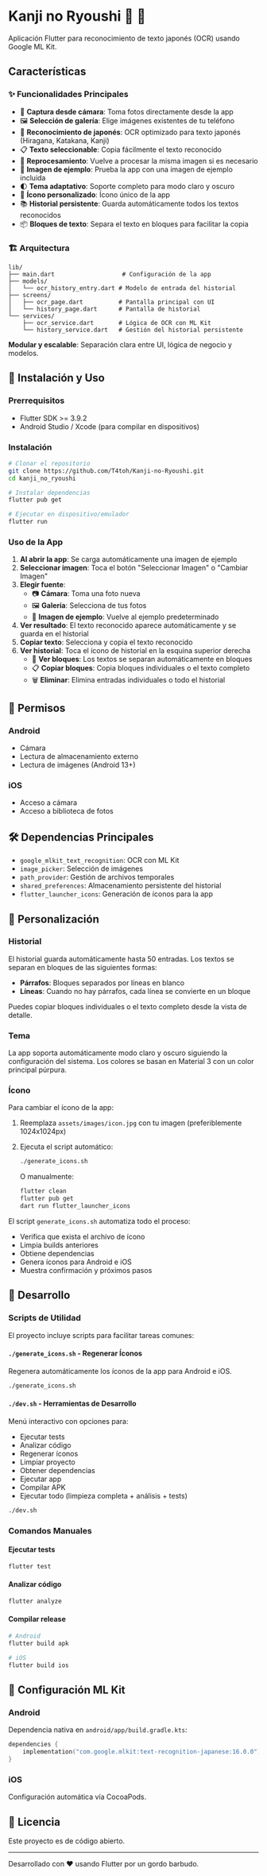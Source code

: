 # Kanji no Ryoushi 🎣 🗾

Aplicación Flutter para reconocimiento de texto japonés (OCR) usando Google ML Kit.

## Características

### ✨ Funcionalidades Principales

- 📸 **Captura desde cámara**: Toma fotos directamente desde la app
- 🖼️ **Selección de galería**: Elige imágenes existentes de tu teléfono
- 🎌 **Reconocimiento de japonés**: OCR optimizado para texto japonés (Hiragana, Katakana, Kanji)
- 📋 **Texto seleccionable**: Copia fácilmente el texto reconocido
- 🔄 **Reprocesamiento**: Vuelve a procesar la misma imagen si es necesario
- 🎨 **Imagen de ejemplo**: Prueba la app con una imagen de ejemplo incluida
- 🌓 **Tema adaptativo**: Soporte completo para modo claro y oscuro
- 🎯 **Ícono personalizado**: Ícono único de la app
- 📚 **Historial persistente**: Guarda automáticamente todos los textos reconocidos
- 📦 **Bloques de texto**: Separa el texto en bloques para facilitar la copia

### 🏗️ Arquitectura

```
lib/
├── main.dart                   # Configuración de la app
├── models/
│   └── ocr_history_entry.dart # Modelo de entrada del historial
├── screens/
│   ├── ocr_page.dart          # Pantalla principal con UI
│   └── history_page.dart      # Pantalla de historial
└── services/
    ├── ocr_service.dart       # Lógica de OCR con ML Kit
    └── history_service.dart   # Gestión del historial persistente
```

**Modular y escalable**: Separación clara entre UI, lógica de negocio y modelos.

## 🚀 Instalación y Uso

### Prerrequisitos

- Flutter SDK >= 3.9.2
- Android Studio / Xcode (para compilar en dispositivos)

### Instalación

```bash
# Clonar el repositorio
git clone https://github.com/T4toh/Kanji-no-Ryoushi.git
cd kanji_no_ryoushi

# Instalar dependencias
flutter pub get

# Ejecutar en dispositivo/emulador
flutter run
```

### Uso de la App

1. **Al abrir la app**: Se carga automáticamente una imagen de ejemplo
2. **Seleccionar imagen**: Toca el botón "Seleccionar Imagen" o "Cambiar Imagen"
3. **Elegir fuente**:
   - 📷 **Cámara**: Toma una foto nueva
   - 🖼️ **Galería**: Selecciona de tus fotos
   - 🎴 **Imagen de ejemplo**: Vuelve al ejemplo predeterminado
4. **Ver resultado**: El texto reconocido aparece automáticamente y se guarda en el historial
5. **Copiar texto**: Selecciona y copia el texto reconocido
6. **Ver historial**: Toca el ícono de historial en la esquina superior derecha
   - 📖 **Ver bloques**: Los textos se separan automáticamente en bloques
   - 📋 **Copiar bloques**: Copia bloques individuales o el texto completo
   - 🗑️ **Eliminar**: Elimina entradas individuales o todo el historial

## 📱 Permisos

### Android

- Cámara
- Lectura de almacenamiento externo
- Lectura de imágenes (Android 13+)

### iOS

- Acceso a cámara
- Acceso a biblioteca de fotos

## 🛠️ Dependencias Principales

- `google_mlkit_text_recognition`: OCR con ML Kit
- `image_picker`: Selección de imágenes
- `path_provider`: Gestión de archivos temporales
- `shared_preferences`: Almacenamiento persistente del historial
- `flutter_launcher_icons`: Generación de íconos para la app

## 🎨 Personalización

### Historial

El historial guarda automáticamente hasta 50 entradas. Los textos se separan en bloques de las siguientes formas:

- **Párrafos**: Bloques separados por líneas en blanco
- **Líneas**: Cuando no hay párrafos, cada línea se convierte en un bloque

Puedes copiar bloques individuales o el texto completo desde la vista de detalle.

### Tema

La app soporta automáticamente modo claro y oscuro siguiendo la configuración del sistema. Los colores se basan en Material 3 con un color principal púrpura.

### Ícono

Para cambiar el ícono de la app:

1. Reemplaza `assets/images/icon.jpg` con tu imagen (preferiblemente 1024x1024px)
2. Ejecuta el script automático:

   ```bash
   ./generate_icons.sh
   ```

   O manualmente:

   ```bash
   flutter clean
   flutter pub get
   dart run flutter_launcher_icons
   ```

El script `generate_icons.sh` automatiza todo el proceso:

- Verifica que exista el archivo de ícono
- Limpia builds anteriores
- Obtiene dependencias
- Genera íconos para Android e iOS
- Muestra confirmación y próximos pasos

## 📝 Desarrollo

### Scripts de Utilidad

El proyecto incluye scripts para facilitar tareas comunes:

#### `./generate_icons.sh` - Regenerar Íconos

Regenera automáticamente los íconos de la app para Android e iOS.

```bash
./generate_icons.sh
```

#### `./dev.sh` - Herramientas de Desarrollo

Menú interactivo con opciones para:

- Ejecutar tests
- Analizar código
- Regenerar íconos
- Limpiar proyecto
- Obtener dependencias
- Ejecutar app
- Compilar APK
- Ejecutar todo (limpieza completa + análisis + tests)

```bash
./dev.sh
```

### Comandos Manuales

#### Ejecutar tests

```bash
flutter test
```

#### Analizar código

```bash
flutter analyze
```

#### Compilar release

```bash
# Android
flutter build apk

# iOS
flutter build ios
```

## 🔧 Configuración ML Kit

### Android

Dependencia nativa en `android/app/build.gradle.kts`:

```kotlin
dependencies {
    implementation("com.google.mlkit:text-recognition-japanese:16.0.0")
}
```

### iOS

Configuración automática vía CocoaPods.

## 📄 Licencia

Este proyecto es de código abierto.

---

Desarrollado con ❤️ usando Flutter por un gordo barbudo.
